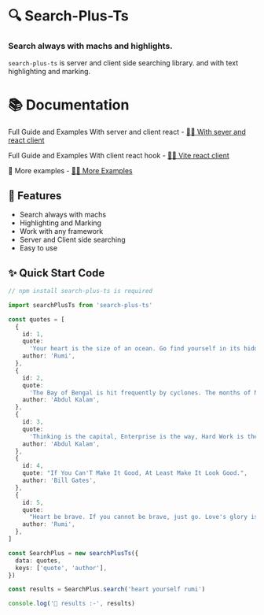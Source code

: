 # 🔍 Search-Plus-Ts

### Search always with machs and highlights.

`search-plus-ts` is server and client side searching library. and with text highlighting and marking.

# 📚 Documentation

Full Guide and Examples With server and client react - [👩‍💻 With sever and react client ](https://github.com/devgauravjatt/search-plus-ts/tree/examples/with-server-and-client)

Full Guide and Examples With client react hook - [👩‍💻 Vite react client](https://github.com/devgauravjatt/search-plus-ts/tree/examples/vite-react-client)

🧨 More examples - [👩‍💻 More Examples ](https://github.com/devgauravjatt/search-plus-ts/tree/examples)

## 🚀 Features

- Search always with machs
- Highlighting and Marking
- Work with any framework
- Server and Client side searching
- Easy to use

## ✨ Quick Start Code

```ts
// npm install search-plus-ts is required

import searchPlusTs from 'search-plus-ts'

const quotes = [
  {
    id: 1,
    quote:
      'Your heart is the size of an ocean. Go find yourself in its hidden depths.',
    author: 'Rumi',
  },
  {
    id: 2,
    quote:
      'The Bay of Bengal is hit frequently by cyclones. The months of November and May, in particular, are dangerous in this regard.',
    author: 'Abdul Kalam',
  },
  {
    id: 3,
    quote:
      'Thinking is the capital, Enterprise is the way, Hard Work is the solution.',
    author: 'Abdul Kalam',
  },
  {
    id: 4,
    quote: "If You Can'T Make It Good, At Least Make It Look Good.",
    author: 'Bill Gates',
  },
  {
    id: 5,
    quote:
      "Heart be brave. If you cannot be brave, just go. Love's glory is not a small thing.",
    author: 'Rumi',
  },
]

const SearchPlus = new searchPlusTs({
  data: quotes,
  keys: ['quote', 'author'],
})

const results = SearchPlus.search('heart yourself rumi')

console.log('🚀 results :-', results)
```
